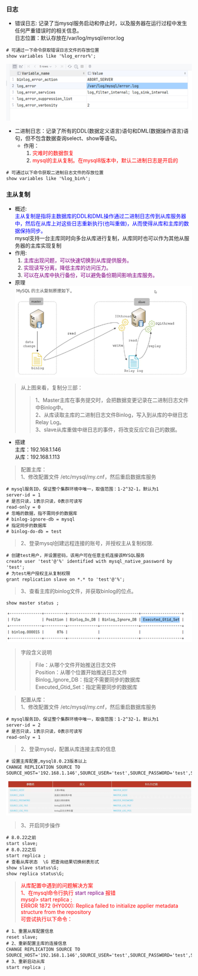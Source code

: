 ### 日志
* 错误日志: 记录了当mysql服务启动和停止时，以及服务器在运行过程中发生任何严重错误时的相关信息。  
日志位置：默认存放在/var/log/mysql/error.log
```mysql
# 可通过一下命令获取错误日志文件的存放位置
show variables like '%log_error%';
```
![img.png](/image/img_15.png)
* 二进制日志：记录了所有的DDL(数据定义语言)语句和DML(数据操作语言)语句，但不包含数据查询select、show等语句。
    - 作用：
      1. <font color="red">灾难时的数据恢复</font>
      2. <font color="red">mysql的主从复制。在mysql8版本中，默认二进制日志是开启的</font>
```mysql
# 可通过以下命令获取二进制日志文件的存放位置
show variables like '%log_bin%';
```
### 主从复制
* 概述:  
<font color="blue">主从复制是指将主数据库的DDL和DML操作通过二进制日志传到从库服务器中，然后在从库上对这些日志重新执行(也叫重做)，从而使得从库和主库的数据保持同步。</font>  
mysql支持一台主库同时向多台从库进行复制，从库同时也可以作为其他从服务器的主库实现复制
* 作用: 
  1. <font color="purple">主库出现问题，可以快速切换到从库提供服务。</font>
  2. <font color="purple">实现读写分离，降低主库的访问压力。</font>
  3. <font color="purple">可以在从库中执行备份，可以避免备份期间影响主库服务。</font>
* 原理  
![img.png](/image/img_16.png)  
> 从上图来看，复制分三部：
>> 1、Master主库在事务提交时，会把数据变更记录在二进制日志文件中Binlog中。  
>> 2、从库读取主库的二进制日志文件Binlog，写入到从库的中继日志Relay Log。  
>> 3、slave从库重做中继日志的事件，将改变反应它自己的数据。
* 搭建  
主库：192.168.1.146  
从库：192.168.1.113  
> 配置主库：  
> 1、修改配置文件 /etc/mysql/my.cnf，然后重启数据库服务
> 
```mysql
# mysql服务ID，保证整个集群环境中唯一，取值范围：1-2^32-1，默认为1
server-id = 1
# 是否只读，1表示只读，0表示可读写
read-only = 0
# 忽略的数据，指不需同步的数据库
# binlog-ignore-db = mysql
# 指定同步的数据库
# binlog-do-db = test
```
> 2、登录mysql创建远程连接的账号，并授权主从复制权限.
```mysql
# 创建test用户，并设置密码，该用户可在任意主机连接该MYSQL服务
create user 'test'@'%' identified with mysql_native_password by 'test';
# 为test用户授权主从复制权限
grant replication slave on *.* to 'test'@'%';
```
> 3、查看主库的binlog文件，并获取binlog的位点。
```mysql
show master status ;
```
![img.png](/image/img_17.png)
> 字段含义说明
>> File：从哪个文件开始推送日志文件  
> Position：从哪个位置开始推送日志文件  
> Binlog_Ignore_DB：指定不需要同步的数据库
>  Executed_Gtid_Set：指定需要同步的数据库

> 配置从库：  
> 1、修改配置文件 /etc/mysql/my.cnf，然后重启数据库服务
> 
```mysql
# mysql服务ID，保证整个集群环境中唯一，取值范围：1-2^32-1，默认为1
server-id = 2
# 是否只读，1表示只读，0表示可读写
read-only = 1
```
> 2、登录mysql，配置从库连接主库的信息  
```mysql
# 设置主库配置,mysql8.0.23版本以上
CHANGE REPLICATION SOURCE TO SOURCE_HOST='192.168.1.146',SOURCE_USER='test',SOURCE_PASSWORD='test',SOURCE_LOG_FILE='binlog.000015',SOURCE_LOG_POS=876;
```
![img.png](/image/img_18.png)
> 3、开启同步操作
```mysql
# 8.0.22之前
start slave; 
# 8.0.22之后
start replica ;
# 查看从库状态  \G 把查询结果切换树表形式
show slave status\G;
show replica status\G;
```

> <font color="red">从库配置中遇到的问题解决方案</font>  
> <font color="red">1、在mysql命令行执行 <font color="purple">start replica</font> 报错</font>    
> <font color="red">mysql> start replica ;</font>    
<font color="red">ERROR 1872 (HY000): Replica failed to initialize applier metadata structure from the repository</font>  
> <font color="red">可尝试执行以下命令：</font>
```mysql
# 1、重置从库配置信息
reset slave;
# 2、重新配置主库的连接信息
CHANGE REPLICATION SOURCE TO SOURCE_HOST='192.168.1.146',SOURCE_USER='test',SOURCE_PASSWORD='test',SOURCE_LOG_FILE='binlog.000015',SOURCE_LOG_POS=876;
# 3、重新启动从库
start replica ;
```

